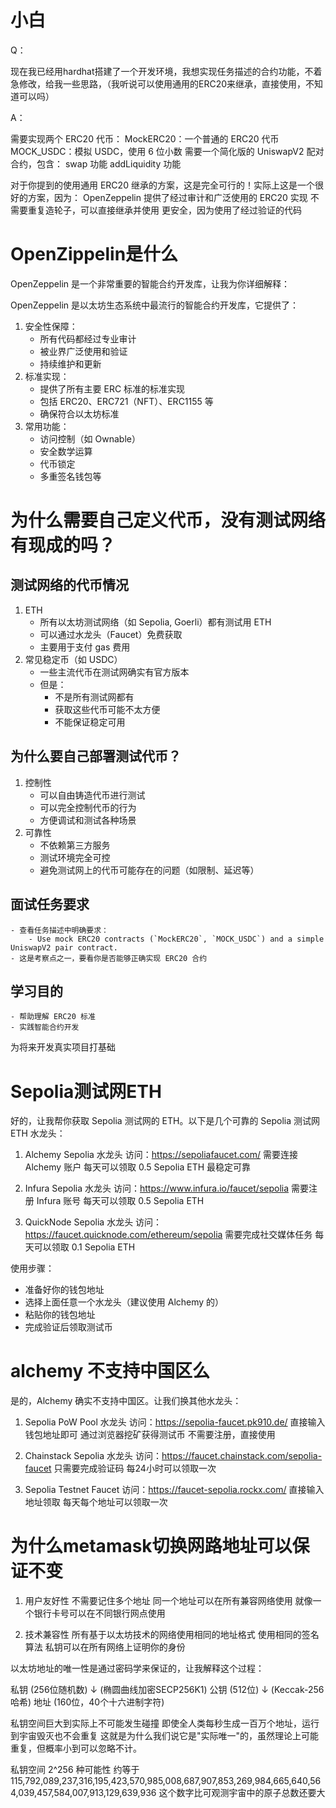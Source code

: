 
# 小白

Q：

现在我已经用hardhat搭建了一个开发环境，我想实现任务描述的合约功能，不着急修改，给我一些思路，（我听说可以使用通用的ERC20来继承，直接使用，不知道可以吗）

A：

需要实现两个 ERC20 代币：
MockERC20：一个普通的 ERC20 代币
MOCK_USDC：模拟 USDC，使用 6 位小数
需要一个简化版的 UniswapV2 配对合约，包含：
swap 功能
addLiquidity 功能

对于你提到的使用通用 ERC20 继承的方案，这是完全可行的！实际上这是一个很好的方案，因为：
OpenZeppelin 提供了经过审计和广泛使用的 ERC20 实现
不需要重复造轮子，可以直接继承并使用
更安全，因为使用了经过验证的代码

# OpenZippelin是什么

OpenZeppelin 是一个非常重要的智能合约开发库，让我为你详细解释：

OpenZeppelin 是以太坊生态系统中最流行的智能合约开发库，它提供了：
1. 安全性保障：
    - 所有代码都经过专业审计
    - 被业界广泛使用和验证
    - 持续维护和更新
2. 标准实现：
    - 提供了所有主要 ERC 标准的标准实现
    - 包括 ERC20、ERC721（NFT）、ERC1155 等
    - 确保符合以太坊标准
3. 常用功能：
    - 访问控制（如 Ownable）
    - 安全数学运算
    - 代币锁定
    - 多重签名钱包等

# 为什么需要自己定义代币，没有测试网络有现成的吗？

## 测试网络的代币情况
1. ETH
    - 所有以太坊测试网络（如 Sepolia, Goerli）都有测试用 ETH
    - 可以通过水龙头（Faucet）免费获取
    - 主要用于支付 gas 费用
2. 常见稳定币（如 USDC）
    - 一些主流代币在测试网确实有官方版本
    - 但是：
        - 不是所有测试网都有
        - 获取这些代币可能不太方便
        - 不能保证稳定可用

## 为什么要自己部署测试代币？
1. 控制性
    - 可以自由铸造代币进行测试
    - 可以完全控制代币的行为
    - 方便调试和测试各种场景
2. 可靠性
    - 不依赖第三方服务
    - 测试环境完全可控
    - 避免测试网上的代币可能存在的问题（如限制、延迟等）

## 面试任务要求
    - 查看任务描述中明确要求：
        - Use mock ERC20 contracts (`MockERC20`, `MOCK_USDC`) and a simple UniswapV2 pair contract.
    - 这是考察点之一，要看你是否能够正确实现 ERC20 合约

## 学习目的
    - 帮助理解 ERC20 标准
    - 实践智能合约开发
为将来开发真实项目打基础


# Sepolia测试网ETH

好的，让我帮你获取 Sepolia 测试网的 ETH。以下是几个可靠的 Sepolia 测试网 ETH 水龙头：

1. Alchemy Sepolia 水龙头
访问：https://sepoliafaucet.com/
需要连接 Alchemy 账户
每天可以领取 0.5 Sepolia ETH
最稳定可靠

2. Infura Sepolia 水龙头
访问：https://www.infura.io/faucet/sepolia
需要注册 Infura 账号
每天可以领取 0.5 Sepolia ETH

3. QuickNode Sepolia 水龙头
访问：https://faucet.quicknode.com/ethereum/sepolia
需要完成社交媒体任务
每天可以领取 0.1 Sepolia ETH

使用步骤：
- 准备好你的钱包地址
- 选择上面任意一个水龙头（建议使用 Alchemy 的）
- 粘贴你的钱包地址
- 完成验证后领取测试币

# alchemy 不支持中国区么

是的，Alchemy 确实不支持中国区。让我们换其他水龙头：

1. Sepolia PoW Pool 水龙头
访问：https://sepolia-faucet.pk910.de/
直接输入钱包地址即可
通过浏览器挖矿获得测试币
不需要注册，直接使用

2. Chainstack Sepolia 水龙头
访问：https://faucet.chainstack.com/sepolia-faucet
只需要完成验证码
每24小时可以领取一次

3. Sepolia Testnet Faucet
访问：https://faucet-sepolia.rockx.com/
直接输入地址领取
每天每个地址可以领取一次

# 为什么metamask切换网路地址可以保证不变

1. 用户友好性
不需要记住多个地址
同一个地址可以在所有兼容网络使用
就像一个银行卡号可以在不同银行网点使用

2. 技术兼容性
所有基于以太坊技术的网络使用相同的地址格式
使用相同的签名算法
私钥可以在所有网络上证明你的身份

以太坊地址的唯一性是通过密码学来保证的，让我解释这个过程：

私钥 (256位随机数)
    ↓ (椭圆曲线加密SECP256K1)
公钥 (512位)
    ↓ (Keccak-256哈希)
地址 (160位，40个十六进制字符)

私钥空间巨大到实际上不可能发生碰撞
即使全人类每秒生成一百万个地址，运行到宇宙毁灭也不会重复
这就是为什么我们说它是"实际唯一"的，虽然理论上可能重复，但概率小到可以忽略不计。

私钥空间
2^256 种可能性
约等于 115,792,089,237,316,195,423,570,985,008,687,907,853,269,984,665,640,564,039,457,584,007,913,129,639,936
这个数字比可观测宇宙中的原子总数还要大

